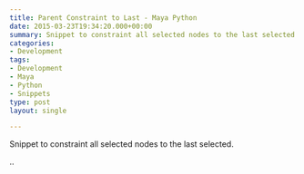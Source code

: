 ```yaml
---
title: Parent Constraint to Last - Maya Python
date: 2015-03-23T19:34:20.000+00:00
summary: Snippet to constraint all selected nodes to the last selected.
categories:
- Development
tags:
- Development
- Maya
- Python
- Snippets
type: post
layout: single

---
```

Snippet to constraint all selected nodes to the last selected.

..

<script src="https://gist.github.com/pepetd/2478b457cf8e59c33e91c7c6976c407d.js"></script>
